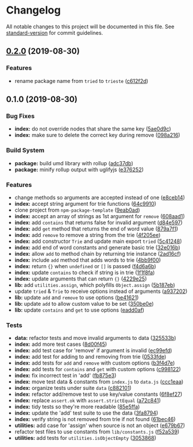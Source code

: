 # Changelog

All notable changes to this project will be documented in this file. See [standard-version](https://github.com/conventional-changelog/standard-version) for commit guidelines.

## [0.2.0](https://github.com/remarkablemark/trieste/compare/v0.1.0...v0.2.0) (2019-08-30)


### Features

* rename package name from `tried` to `trieste` ([c612f2d](https://github.com/remarkablemark/trieste/commit/c612f2d))



## 0.1.0 (2019-08-30)


### Bug Fixes

* **index:** do not override nodes that share the same key ([5ae0d9c](https://github.com/remarkablemark/tried/commit/5ae0d9c))
* **index:** make sure to delete the correct key during remove ([098a216](https://github.com/remarkablemark/tried/commit/098a216))


### Build System

* **package:** build umd library with rollup ([adc37db](https://github.com/remarkablemark/tried/commit/adc37db))
* **package:** minify rollup output with uglifyjs ([e376252](https://github.com/remarkablemark/tried/commit/e376252))


### Features

* change methods so arguments are accepted instead of one ([e8ceb14](https://github.com/remarkablemark/tried/commit/e8ceb14))
* **index:** accept string argument for trie functions ([64c9910](https://github.com/remarkablemark/tried/commit/64c9910))
* clone project from `npm-package-template` ([9eab0ad](https://github.com/remarkablemark/tried/commit/9eab0ad))
* **index:** accept an array of strings as 1st argument for `remove` ([608aad1](https://github.com/remarkablemark/tried/commit/608aad1))
* **index:** add `contains` that returns false for invalid argument ([d84e597](https://github.com/remarkablemark/tried/commit/d84e597))
* **index:** add `get` method that returns the end of word value ([879a7f1](https://github.com/remarkablemark/tried/commit/879a7f1))
* **index:** add `remove` to remove a string from the trie ([4f205ee](https://github.com/remarkablemark/tried/commit/4f205ee))
* **index:** add constructor `Trie` and update main export `tried` ([5c41248](https://github.com/remarkablemark/tried/commit/5c41248))
* **index:** add end of word constants and generate basic trie ([32e016b](https://github.com/remarkablemark/tried/commit/32e016b))
* **index:** allow `add` to method chain by returning trie instance ([2ad16cf](https://github.com/remarkablemark/tried/commit/2ad16cf))
* **index:** include `add` method that adds words to trie ([4bb9f00](https://github.com/remarkablemark/tried/commit/4bb9f00))
* **index:** return `{}` when `undefined` or `[]` is passed ([f4d6a6b](https://github.com/remarkablemark/tried/commit/f4d6a6b))
* **index:** update `contains` to check if string is in trie ([1f1f8fa](https://github.com/remarkablemark/tried/commit/1f1f8fa))
* **index:** update arguments that can return `{}` ([4229e25](https://github.com/remarkablemark/tried/commit/4229e25))
* **lib:** add `utilities.assign`, which polyfills `Object.assign` ([5b187eb](https://github.com/remarkablemark/tried/commit/5b187eb))
* update `tried` & `Trie` to receive options instead of arguments ([a937202](https://github.com/remarkablemark/tried/commit/a937202))
* **lib:** update `add` and `remove` to use options ([be41621](https://github.com/remarkablemark/tried/commit/be41621))
* **lib:** update `add` to allow custom value to be set ([350be0e](https://github.com/remarkablemark/tried/commit/350be0e))
* **lib:** update `contains` and `get` to use options ([eadd0af](https://github.com/remarkablemark/tried/commit/eadd0af))


### Tests

* **data:** refactor tests and move invalid arguments to data ([325533b](https://github.com/remarkablemark/tried/commit/325533b))
* **index:** add more test cases ([8d00f45](https://github.com/remarkablemark/tried/commit/8d00f45))
* **index:** add test case for 'remove' if argument is invalid ([ec99efd](https://github.com/remarkablemark/tried/commit/ec99efd))
* **index:** add test for adding to and removing from trie ([0533fde](https://github.com/remarkablemark/tried/commit/0533fde))
* **index:** add tests for `add` and `remove` with custom options ([b3f4d7e](https://github.com/remarkablemark/tried/commit/b3f4d7e))
* **index:** add tests for `contains` and `get` with custom options ([c998122](https://github.com/remarkablemark/tried/commit/c998122))
* **index:** fix incorrect test in 'add' ([fb875e3](https://github.com/remarkablemark/tried/commit/fb875e3))
* **index:** move test data & constants from `index.js` to `data.js` ([ccc1eaa](https://github.com/remarkablemark/tried/commit/ccc1eaa))
* **index:** organize tests under suite `data` ([c882101](https://github.com/remarkablemark/tried/commit/c882101))
* **index:** refactor add/remove test to use key/value constants ([6f8ef27](https://github.com/remarkablemark/tried/commit/6f8ef27))
* **index:** replace `assert.ok` with `assert.strictEqual` ([a72c841](https://github.com/remarkablemark/tried/commit/a72c841))
* **index:** tidy tests so they're more readable ([85e5ffa](https://github.com/remarkablemark/tried/commit/85e5ffa))
* **index:** update the 'add' test suite to use the data ([3fa8794](https://github.com/remarkablemark/tried/commit/3fa8794))
* **index:** verify string is not removed from trie if not found ([61bec46](https://github.com/remarkablemark/tried/commit/61bec46))
* **utilities:** add case for 'assign' when source is not an object ([e679b67](https://github.com/remarkablemark/tried/commit/e679b67))
* refactor test files to use constants from `lib/constants.js` ([f52a539](https://github.com/remarkablemark/tried/commit/f52a539))
* **utilities:** add tests for `utilities.isObjectEmpty` ([3053868](https://github.com/remarkablemark/tried/commit/3053868))
